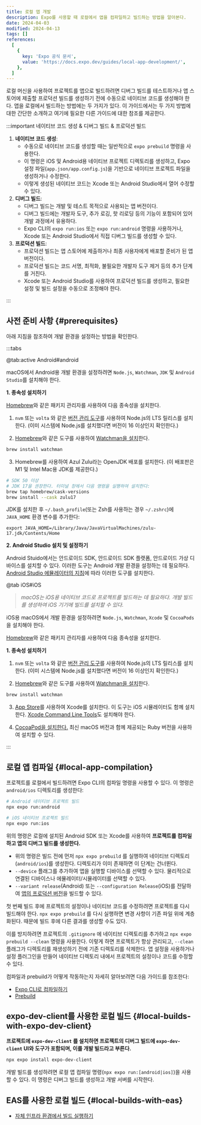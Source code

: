 ```yaml
---
title: 로컬 앱 개발
description: Expo를 사용할 때 로컬에서 앱을 컴파일하고 빌드하는 방법을 알아본다.
date: 2024-04-03
modified: 2024-04-13
tags: []
references:
  [
    {
      key: 'Expo 공식 문서',
      value: 'https://docs.expo.dev/guides/local-app-development/',
    },
  ]
---
```


로컬 머신을 사용하여 프로젝트를 앱으로 빌드하려면 디버그 빌드를 테스트하거나 앱 스토어에 제출할 프로덕션 빌드를 생성하기 전에 수동으로 네이티브 코드를 생성해야 한다. 앱을 로컬에서 빌드하는 방법에는 두 가지가 있다. 이 가이드에서는 두 가지 방법에 대한 간단한 소개하고 여기에 필요한 다른 가이드에 대한 참조를 제공한다.

:::important 네이티브 코드 생성 & 디버그 빌드 & 프로덕션 빌드

1. **네이티브 코드 생성**:
   - 수동으로 네이티브 코드를 생성할 때는 일반적으로 `expo prebuild` 명령을 사용한다.
   - 이 명령은 iOS 및 Android용 네이티브 프로젝트 디렉토리를 생성하고, Expo 설정 파일(`app.json/app.config.js`)을 기반으로 네이티브 프로젝트 파일을 생성하거나 수정한다.
   - 이렇게 생성된 네이티브 코드는 Xcode 또는 Android Studio에서 열어 수정할 수 있다.
2. **디버그 빌드**:
   - 디버그 빌드는 개발 및 테스트 목적으로 사용되는 앱 버전이다.
   - 디버그 빌드에는 개발자 도구, 추가 로깅, 핫 리로딩 등의 기능이 포함되어 있어 개발 과정에서 유용하다.
   - Expo CLI의 `expo run:ios` 또는 `expo run:android` 명령을 사용하거나, Xcode 또는 Android Studio에서 직접 디버그 빌드를 생성할 수 있다.
3. **프로덕션 빌드**:
   - 프로덕션 빌드는 앱 스토어에 제출하거나 최종 사용자에게 배포할 준비가 된 앱 버전이다.
   - 프로덕션 빌드는 코드 서명, 최적화, 불필요한 개발자 도구 제거 등의 추가 단계를 거친다.
   - Xcode 또는 Android Studio를 사용하여 프로덕션 빌드를 생성하고, 필요한 설정 및 빌드 설정을 수동으로 조정해야 한다.

:::

## 사전 준비 사항 {#prerequisites}

아래 지침을 참조하여 개발 환경을 설정하는 방법을 확인한다.

:::tabs

@tab:active Android#android

macOS에서 Android용 개발 환경을 설정하려면 `Node.js`, `Watchman`, `JDK` 및 `Android Studio`를 설치해야 한다.

**1. 종속성 설치하기**

[Homebrew](https://brew.sh/)와 같은 패키지 관리자를 사용하여 다음 종속성을 설치한다.

1. `nvm` 또는 `volta` 와 같은 [버전 관리 도구](https://nodejs.org/en/download/package-manager)를 사용하여 Node.js의 LTS 릴리스를 설치한다. (이미 시스템에 Node.js를 설치했다면 버전이 16 이상인지 확인한다.)

2. [Homebrew](https://brew.sh/)와 같은 도구를 사용하여 [Watchman을 설치](https://facebook.github.io/watchman/docs/install#macos)한다.

```bash
brew install watchman
```

3. Homebrew를 사용하여 Azul Zulu라는 OpenJDK 배포를 설치한다. (이 배포판은 M1 및 Intel Mac용 JDK를 제공한다.)

```bash
# SDK 50 이상
# JDK 17을 권장한다. 터미널 창에서 다음 명령을 실행하여 설치한다:
brew tap homebrew/cask-versions
brew install --cask zulu17
```

JDK를 설치한 후 `~/.bash_profile`(또는 Zsh를 사용하는 경우 `~/.zshrc`)에 `JAVA_HOME` 환경 변수를 추가한다:

```text
export JAVA_HOME=/Library/Java/JavaVirtualMachines/zulu-17.jdk/Contents/Home
```

**2. Android Studio 설치 및 설정하기**

Android Stuido에서는 안드로이드 SDK, 안드로이드 SDK 플랫폼, 안드로이드 가상 디바이스를 설치할 수 있다. 이러한 도구는 Android 개발 환경을 설정하는 데 필요하다. [Android Studio 에뮬레이터의 지침](https://docs.expo.dev/workflow/android-studio-emulator/)에 따라 이러한 도구를 설치한다.

@tab iOS#iOS

> _macOS는 iOS용 네이티브 코드로 프로젝트를 빌드하는 데 필요하다. 개발 빌드를 생성하여 iOS 기기에 빌드를 설치할 수 있다._

iOS용 macOS에서 개발 환경을 설정하려면 `Node.js`, `Watchman`, `Xcode` 및 `CocoaPods` 을 설치해야 한다.

[Homebrew](https://brew.sh/)와 같은 패키지 관리자를 사용하여 다음 종속성을 설치한다.

**1. 종속성 설치하기**

1. `nvm` 또는 `volta` 와 같은 [버전 관리 도구](https://nodejs.org/en/download/package-manager)를 사용하여 Node.js의 LTS 릴리스를 설치한다. (이미 시스템에 Node.js를 설치했다면 버전이 16 이상인지 확인한다.)

2. [Homebrew](https://brew.sh/)와 같은 도구를 사용하여 [Watchman을 설치](https://facebook.github.io/watchman/docs/install#macos)한다.

```bash
brew install watchman
```

3. [App Store](https://apps.apple.com/us/app/xcode/id497799835?mt=12)를 사용하여 Xcode를 설치한다. 이 도구는 iOS 시뮬레이터도 함께 설치한다. [Xcode Command Line Tools](https://docs.expo.dev/workflow/ios-simulator/#install-xcode-command-line-tools)도 설치해야 한다.

4. [CocoaPod을 설치한다.](https://guides.cocoapods.org/using/getting-started.html) 최신 macOS 버전과 함께 제공되는 Ruby 버전을 사용하여 설치할 수 있다.

:::

## 로컬 앱 컴파일 {#local-app-compilation}

프로젝트를 로컬에서 빌드하려면 Expo CLI의 컴파일 명령을 사용할 수 있다. 이 명령은 `android/ios` 디렉토리를 생성한다:

```bash
# Android 네이티브 프로젝트 빌드
npx expo run:android

# iOS 네이티브 프로젝트 빌드
npx expo run:ios
```

위의 명령은 로컬에 설치된 Android SDK 또는 Xcode를 사용하여 **프로젝트를 컴파일하고 앱의 디버그 빌드를 생성한다.**

- 위의 명령은 빌드 전에 먼저 `npx expo prebuild` 를 실행하여 네이티브 디렉토리(`android/ios`)를 생성한다. 디렉토리가 이미 존재하면 이 단계는 건너뛴다.
- `--device` 플래그를 추가하여 앱을 실행할 디바이스를 선택할 수 있다. 물리적으로 연결된 디바이스나 에뮬레이터/시뮬레이터를 선택할 수 있다.
- `--variant release`(Android) 또는 `--configuration Release`(iOS)를 전달하여 [앱의 프로덕션 버전](https://docs.expo.dev/deploy/build-project/#production-builds-locally)을 빌드할 수 있다.

첫 번째 빌드 후에 프로젝트의 설정이나 네이티브 코드를 수정하려면 프로젝트를 다시 빌드해야 한다. `npx expo prebuild` 를 다시 실행하면 변경 사항이 기존 파일 위에 계층화된다. 때문에 빌드 후에 다른 결과를 생성할 수도 있다.

이를 방지하려면 프로젝트의 `.gitignore` 에 네이티브 디렉토리를 추가하고 `npx expo prebuild --clean` 명령을 사용한다. 이렇게 하면 프로젝트가 항상 관리되고, `--clean` 플래그가 디렉토리를 재생성하기 전에 기존 디렉토리를 삭제한다. 앱 설정을 사용하거나 설정 플러그인을 만들어 네이티브 디렉토리 내에서 프로젝트의 설정이나 코드를 수정할 수 있다.

컴파일과 prebuild가 어떻게 작동하는지 자세히 알아보려면 다음 가이드를 참조한다:

- [Expo CLI로 컴파일하기](https://docs.expo.dev/more/expo-cli/#compiling)
- [Prebuild](https://docs.expo.dev/workflow/prebuild/)

## expo-dev-client를 사용한 로컬 빌드 {#local-builds-with-expo-dev-client}

**프로젝트에 `expo-dev-client` 를 설치하면 프로젝트의 디버그 빌드에 `expo-dev-client` UI와 도구가 포함되며, 이를 개발 빌드라고 부른다.**

```bash
npx expo install expo-dev-client
```

개발 빌드를 생성하려면 로컬 앱 컴파일 명령(`npx expo run:[android|ios]`)을 사용할 수 있다. 이 명령은 디버그 빌드를 생성하고 개발 서버를 시작한다.

## EAS를 사용한 로컬 빌드 {#local-builds-with-eas}

- [자체 인프라 환경에서 빌드 실행하기](https://docs.expo.dev/build-reference/local-builds/)
